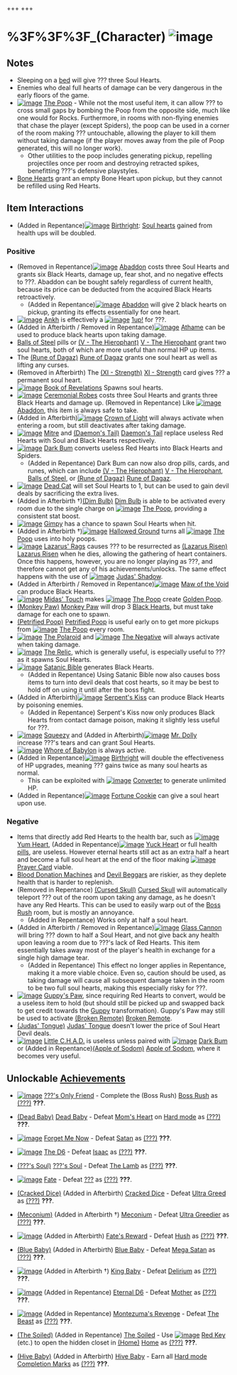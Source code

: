 +++
+++

 # %3F%3F%3F_(Character) ![image](/image/%3F%3F%3F_(Character).png) 

Notes
-------


* Sleeping on a [bed](/wiki/Bed "Bed") will give ??? three Soul Hearts.
* Enemies who deal full hearts of damage can be very dangerous in the early floors of the game.
* [![image](/image/The_Poop.png)](/wiki/The_Poop "The Poop") [The Poop](/wiki/The_Poop "The Poop") - While not the most useful item, it can allow ??? to cross small gaps by bombing the Poop from the opposite side, much like one would for Rocks. Furthermore, in rooms with non-flying enemies that chase the player (except Spiders), the poop can be used in a corner of the room making ??? untouchable, allowing the player to kill them without taking damage (if the player moves away from the pile of Poop generated, this will no longer work).
	+ Other utilities to the poop includes generating pickup, repelling projectiles once per room and destroying retracted spikes, benefitting ???'s defensive playstyles.
* [Bone Hearts](/wiki/Bone_Heart "Bone Heart") grant an empty Bone Heart upon pickup, but they cannot be refilled using Red Hearts.


Item Interactions
-------------------


* (Added in Repentance)[![image](/image/Birthright.png)](/wiki/Birthright "Birthright") [Birthright](/wiki/Birthright "Birthright"): [Soul hearts](/wiki/Hearts "Hearts") gained from health ups will be doubled.


### Positive


* (Removed in Repentance)[![image](/image/Abaddon.png)](/wiki/Abaddon "Abaddon") [Abaddon](/wiki/Abaddon "Abaddon") costs three Soul Hearts and grants six Black Hearts, damage up, fear shot, and no negative effects to ???. Abaddon can be bought safely regardless of current health, because its price can be deducted from the acquired Black Hearts retroactively.
	+ (Added in Repentance)[![image](/image/Abaddon.png)](/wiki/Abaddon "Abaddon") [Abaddon](/wiki/Abaddon "Abaddon") will give 2 black hearts on pickup, granting its effects essentially for one heart.
* [![image](/image/Ankh.png)](/wiki/Ankh "Ankh") [Ankh](/wiki/Ankh "Ankh") is effectively a [![image](/image/1up!.png)](/wiki/1up! "1up!") [1up!](/wiki/1up! "1up!") for ???.
* (Added in Afterbirth / Removed in Repentance)[![image](/image/Athame.png)](/wiki/Athame "Athame") [Athame](/wiki/Athame "Athame") can be used to produce black hearts upon taking damage.
* [Balls of Steel](/wiki/Balls_of_Steel "Balls of Steel") pills or [(V - The Hierophant)](/wiki/Cards_and_Runes "V - The Hierophant") [V - The Hierophant](/wiki/Cards_and_Runes "Cards and Runes") grant two soul hearts, both of which are more useful than normal HP up items.
* The [(Rune of Dagaz)](/wiki/Cards_and_Runes "Rune of Dagaz") [Rune of Dagaz](/wiki/Cards_and_Runes "Cards and Runes") grants one soul heart as well as lifting any curses.
* (Removed in Afterbirth) The [(XI - Strength)](/wiki/Cards_and_Runes "XI - Strength") [XI - Strength](/wiki/Cards_and_Runes "Cards and Runes") card gives ??? a permanent soul heart.
* [![image](/image/Book_of_Revelations.png)](/wiki/Book_of_Revelations "Book of Revelations") [Book of Revelations](/wiki/Book_of_Revelations "Book of Revelations") Spawns soul hearts.
* [![image](/image/Ceremonial_Robes.png)](/wiki/Ceremonial_Robes "Ceremonial Robes") [Ceremonial Robes](/wiki/Ceremonial_Robes "Ceremonial Robes") costs three Soul Hearts and grants three Black Hearts and damage up. (Removed in Repentance) Like [![image](/image/Abaddon.png)](/wiki/Abaddon "Abaddon") [Abaddon](/wiki/Abaddon "Abaddon"), this item is always safe to take.
* (Added in Afterbirth)[![image](/image/Crown_of_Light.png)](/wiki/Crown_of_Light "Crown of Light") [Crown of Light](/wiki/Crown_of_Light "Crown of Light") will always activate when entering a room, but still deactivates after taking damage.
* [![image](/image/Mitre.png)](/wiki/Mitre "Mitre") [Mitre](/wiki/Mitre "Mitre") and [(Daemon's Tail)](/wiki/Daemon%27s_Tail "Daemon's Tail") [Daemon's Tail](/wiki/Daemon%27s_Tail "Daemon's Tail") replace useless Red Hearts with Soul and Black Hearts respectively.
* [![image](/image/Dark_Bum.png)](/wiki/Dark_Bum "Dark Bum") [Dark Bum](/wiki/Dark_Bum "Dark Bum") converts useless Red Hearts into Black Hearts and Spiders.
	+ (Added in Repentance) Dark Bum can now also drop pills, cards, and runes, which can include [(V - The Hierophant)](/wiki/Cards_and_Runes "V - The Hierophant") [V - The Hierophant](/wiki/Cards_and_Runes "Cards and Runes"), [Balls of Steel](/wiki/Pills "Pills"), or [(Rune of Dagaz)](/wiki/Cards_and_Runes "Rune of Dagaz") [Rune of Dagaz](/wiki/Cards_and_Runes "Cards and Runes").
* [![image](/image/Dead_Cat.png)](/wiki/Dead_Cat "Dead Cat") [Dead Cat](/wiki/Dead_Cat "Dead Cat") will set Soul Hearts to 1, but can be used to gain devil deals by sacrificing the extra lives.
* (Added in Afterbirth †)[(Dim Bulb)](/wiki/Dim_Bulb "Dim Bulb") [Dim Bulb](/wiki/Dim_Bulb "Dim Bulb") is able to be activated every room due to the single charge on [![image](/image/The_Poop.png)](/wiki/The_Poop "The Poop") [The Poop](/wiki/The_Poop "The Poop"), providing a consistent stat boost.
* [![image](/image/Gimpy.png)](/wiki/Gimpy "Gimpy") [Gimpy](/wiki/Gimpy "Gimpy") has a chance to spawn Soul Hearts when hit.
* (Added in Afterbirth †)[![image](/image/Hallowed_Ground.png)](/wiki/Hallowed_Ground "Hallowed Ground") [Hallowed Ground](/wiki/Hallowed_Ground "Hallowed Ground") turns all [![image](/image/The_Poop.png)](/wiki/The_Poop "The Poop") [The Poop](/wiki/The_Poop "The Poop") uses into holy poops.
* [![image](/image/Lazarus%27_Rags.png)](/wiki/Lazarus%27_Rags "Lazarus' Rags") [Lazarus' Rags](/wiki/Lazarus%27_Rags "Lazarus' Rags") causes ??? to be resurrected as  [(Lazarus Risen)](/wiki/Lazarus_Risen "Lazarus Risen") [Lazarus Risen](/wiki/Lazarus_Risen "Lazarus Risen") when he dies, allowing the gathering of heart containers. Once this happens, however, you are no longer playing as ???, and therefore cannot get any of his achievements/unlocks. The same effect happens with the use of [![image](/image/Judas%27_Shadow.png)](/wiki/Judas%27_Shadow "Judas' Shadow") [Judas' Shadow](/wiki/Judas%27_Shadow "Judas' Shadow").
* (Added in Afterbirth / Removed in Repentance)[![image](/image/Maw_of_the_Void.png)](/wiki/Maw_of_the_Void "Maw of the Void") [Maw of the Void](/wiki/Maw_of_the_Void "Maw of the Void") can produce Black Hearts.
* [![image](/image/Midas%27_Touch.png)](/wiki/Midas%27_Touch "Midas' Touch") [Midas' Touch](/wiki/Midas%27_Touch "Midas' Touch") makes [![image](/image/The_Poop.png)](/wiki/The_Poop "The Poop") [The Poop](/wiki/The_Poop "The Poop") create [Golden Poop](/wiki/Golden_Poop "Golden Poop").
* [(Monkey Paw)](/wiki/Monkey_Paw "Monkey Paw") [Monkey Paw](/wiki/Monkey_Paw "Monkey Paw") will drop 3 [Black Hearts](/wiki/Black_Heart "Black Heart"), but must take damage for each one to spawn.
* [(Petrified Poop)](/wiki/Petrified_Poop "Petrified Poop") [Petrified Poop](/wiki/Petrified_Poop "Petrified Poop") is useful early on to get more pickups from [![image](/image/The_Poop.png)](/wiki/The_Poop "The Poop") [The Poop](/wiki/The_Poop "The Poop") every room.
* [![image](/image/The_Polaroid.png)](/wiki/The_Polaroid "The Polaroid") [The Polaroid](/wiki/The_Polaroid "The Polaroid") and [![image](/image/The_Negative.png)](/wiki/The_Negative "The Negative") [The Negative](/wiki/The_Negative "The Negative") will always activate when taking damage.
* [![image](/image/The_Relic.png)](/wiki/The_Relic "The Relic") [The Relic](/wiki/The_Relic "The Relic"), which is generally useful, is especially useful to ??? as it spawns Soul Hearts.
* [![image](/image/Satanic_Bible.png)](/wiki/Satanic_Bible "Satanic Bible") [Satanic Bible](/wiki/Satanic_Bible "Satanic Bible") generates Black Hearts.
	+ (Added in Repentance) Using Satanic Bible now also causes boss items to turn into devil deals that cost hearts, so it may be best to hold off on using it until after the boss fight.
* (Added in Afterbirth)[![image](/image/Serpent%27s_Kiss.png)](/wiki/Serpent%27s_Kiss "Serpent's Kiss") [Serpent's Kiss](/wiki/Serpent%27s_Kiss "Serpent's Kiss") can produce Black Hearts by poisoning enemies.
	+ (Added in Repentance) Serpent's Kiss now only produces Black Hearts from contact damage poison, making it slightly less useful for ???.
* [![image](/image/Squeezy.png)](/wiki/Squeezy "Squeezy") [Squeezy](/wiki/Squeezy "Squeezy") and (Added in Afterbirth)[![image](/image/Mr._Dolly.png)](/wiki/Mr._Dolly "Mr. Dolly") [Mr. Dolly](/wiki/Mr._Dolly "Mr. Dolly") increase ???'s tears and can grant Soul Hearts.
* [![image](/image/Whore_of_Babylon.png)](/wiki/Whore_of_Babylon "Whore of Babylon") [Whore of Babylon](/wiki/Whore_of_Babylon "Whore of Babylon") is always active.
* (Added in Repentance)[![image](/image/Birthright.png)](/wiki/Birthright "Birthright") [Birthright](/wiki/Birthright "Birthright") will double the effectiveness of HP upgrades, meaning ??? gains twice as many soul hearts as normal.
	+ This can be exploited with [![image](/image/Converter.png)](/wiki/Converter "Converter") [Converter](/wiki/Converter "Converter") to generate unlimited HP.
* (Added in Repentance)[![image](/image/Fortune_Cookie.png)](/wiki/Fortune_Cookie "Fortune Cookie") [Fortune Cookie](/wiki/Fortune_Cookie "Fortune Cookie") can give a soul heart upon use.


### Negative


* Items that directly add Red Hearts to the health bar, such as [![image](/image/Yum_Heart.png)](/wiki/Yum_Heart "Yum Heart") [Yum Heart](/wiki/Yum_Heart "Yum Heart"), (Added in Repentance)[![image](/image/Yuck_Heart.png)](/wiki/Yuck_Heart "Yuck Heart") [Yuck Heart](/wiki/Yuck_Heart "Yuck Heart") or full health [pills](/wiki/Pill "Pill"), are useless. However eternal hearts still act as an extra half a heart and become a full soul heart at the end of the floor making [![image](/image/Prayer_Card.png)](/wiki/Prayer_Card "Prayer Card") [Prayer Card](/wiki/Prayer_Card "Prayer Card") viable.
* [Blood Donation Machines](/wiki/Blood_Donation_Machine "Blood Donation Machine") and [Devil Beggars](/wiki/Devil_Beggar "Devil Beggar") are riskier, as they deplete health that is harder to replenish.
* (Removed in Repentance) [(Cursed Skull)](/wiki/Cursed_Skull "Cursed Skull") [Cursed Skull](/wiki/Cursed_Skull "Cursed Skull") will automatically teleport ??? out of the room upon taking any damage, as he doesn't have any Red Hearts. This can be used to easily warp out of the [Boss Rush](/wiki/Boss_Rush "Boss Rush") room, but is mostly an annoyance.
	+ (Added in Repentance) Works only at half a soul heart.
* (Added in Afterbirth / Removed in Repentance)[![image](/image/Glass_Cannon.png)](/wiki/Glass_Cannon "Glass Cannon") [Glass Cannon](/wiki/Glass_Cannon "Glass Cannon") will bring ??? down to half a Soul Heart, and not give back any health upon leaving a room due to ???'s lack of Red Hearts. This item essentially takes away most of the player's health in exchange for a single high damage tear.
	+ (Added in Repentance) This effect no longer applies in Repentance, making it a more viable choice. Even so, caution should be used, as taking damage will cause all subsequent damage taken in the room to be two full soul hearts, making this especially risky for ???.
* [![image](/image/Guppy%27s_Paw.png)](/wiki/Guppy%27s_Paw "Guppy's Paw") [Guppy's Paw](/wiki/Guppy%27s_Paw "Guppy's Paw"), since requiring Red Hearts to convert, would be a useless item to hold (but should still be picked up and swapped back to get credit towards the [Guppy](/wiki/Guppy "Guppy") transformation). Guppy's Paw may still be used to activate [(Broken Remote)](/wiki/Broken_Remote "Broken Remote") [Broken Remote](/wiki/Broken_Remote "Broken Remote").
* [(Judas' Tongue)](/wiki/Judas%27_Tongue "Judas' Tongue") [Judas' Tongue](/wiki/Judas%27_Tongue "Judas' Tongue") doesn't lower the price of Soul Heart Devil deals.
* [![image](/image/Little_C.H.A.D..png)](/wiki/Little_C.H.A.D. "Little C.H.A.D.") [Little C.H.A.D.](/wiki/Little_C.H.A.D. "Little C.H.A.D.") is useless unless paired with [![image](/image/Dark_Bum.png)](/wiki/Dark_Bum "Dark Bum") [Dark Bum](/wiki/Dark_Bum "Dark Bum") or (Added in Repentance)[(Apple of Sodom)](/wiki/Apple_of_Sodom "Apple of Sodom") [Apple of Sodom](/wiki/Apple_of_Sodom "Apple of Sodom"), where it becomes very useful.


Unlockable [Achievements](/wiki/Achievements "Achievements")
--------------------------------------------------------------


* [![image](/image/%3F%3F%3F%27s_Only_Friend.png)](/wiki/%3F%3F%3F%27s_Only_Friend "???'s Only Friend")  [???'s Only Friend](/wiki/%3F%3F%3F%27s_Only_Friend "???'s Only Friend") - Complete the (Boss Rush) [Boss Rush](/wiki/Boss_Rush "Boss Rush") as  [(???)](/wiki/%3F%3F%3F_(Character) "???") **???**.


* [(Dead Baby)](/wiki/Babies "Dead Baby")  [Dead Baby](/wiki/Babies "Babies") - Defeat [Mom's Heart](/wiki/Mom%27s_Heart "Mom's Heart") on [Hard mode](/wiki/Hard_mode "Hard mode") as  [(???)](/wiki/%3F%3F%3F_(Character) "???") **???**.


* [![image](/image/Forget_Me_Now.png)](/wiki/Forget_Me_Now "Forget Me Now")  [Forget Me Now](/wiki/Forget_Me_Now "Forget Me Now") - Defeat [Satan](/wiki/Satan "Satan") as  [(???)](/wiki/%3F%3F%3F_(Character) "???") **???**.


* [![image](/image/The_D6.png)](/wiki/The_D6 "The D6")  [The D6](/wiki/The_D6 "The D6") - Defeat [Isaac](/wiki/Isaac_(Boss) "Isaac (Boss)") as  [(???)](/wiki/%3F%3F%3F_(Character) "???") **???**.


* [(???'s Soul)](/wiki/%3F%3F%3F%27s_Soul "???'s Soul")  [???'s Soul](/wiki/%3F%3F%3F%27s_Soul "???'s Soul") - Defeat [The Lamb](/wiki/The_Lamb "The Lamb") as  [(???)](/wiki/%3F%3F%3F_(Character) "???") **???**.


* [![image](/image/Fate.png)](/wiki/Fate "Fate")  [Fate](/wiki/Fate "Fate") - Defeat [???](/wiki/%3F%3F%3F_(Boss) "??? (Boss)") as  [(???)](/wiki/%3F%3F%3F_(Character) "???") **???**.


* [(Cracked Dice)](/wiki/Cracked_Dice "Cracked Dice") (Added in Afterbirth) [Cracked Dice](/wiki/Cracked_Dice "Cracked Dice") - Defeat [Ultra Greed](/wiki/Ultra_Greed "Ultra Greed") as  [(???)](/wiki/%3F%3F%3F_(Character) "???") **???**.


* [(Meconium)](/wiki/Meconium "Meconium") (Added in Afterbirth †) [Meconium](/wiki/Meconium "Meconium") - Defeat [Ultra Greedier](/wiki/Ultra_Greedier "Ultra Greedier") as  [(???)](/wiki/%3F%3F%3F_(Character) "???") **???**.


* [![image](/image/Fate%27s_Reward.png)](/wiki/Fate%27s_Reward "Fate's Reward") (Added in Afterbirth) [Fate's Reward](/wiki/Fate%27s_Reward "Fate's Reward") - Defeat [Hush](/wiki/Hush "Hush") as  [(???)](/wiki/%3F%3F%3F_(Character) "???") **???**.


* [(Blue Baby)](/wiki/Babies "Blue Baby") (Added in Afterbirth) [Blue Baby](/wiki/Babies "Babies") - Defeat [Mega Satan](/wiki/Mega_Satan "Mega Satan") as  [(???)](/wiki/%3F%3F%3F_(Character) "???") **???**.


* [![image](/image/King_Baby.png)](/wiki/King_Baby "King Baby") (Added in Afterbirth †) [King Baby](/wiki/King_Baby "King Baby") - Defeat [Delirium](/wiki/Delirium "Delirium") as  [(???)](/wiki/%3F%3F%3F_(Character) "???") **???**.


* [![image](/image/Eternal_D6.png)](/wiki/Eternal_D6 "Eternal D6") (Added in Repentance) [Eternal D6](/wiki/Eternal_D6 "Eternal D6") - Defeat [Mother](/wiki/Mother "Mother") as  [(???)](/wiki/%3F%3F%3F_(Character) "???") **???**.


* [![image](/image/Montezuma%27s_Revenge.png)](/wiki/Montezuma%27s_Revenge "Montezuma's Revenge") (Added in Repentance) [Montezuma's Revenge](/wiki/Montezuma%27s_Revenge "Montezuma's Revenge") - Defeat [The Beast](/wiki/The_Beast "The Beast") as  [(???)](/wiki/%3F%3F%3F_(Character) "???") **???**.


* [(The Soiled)](/wiki/Tainted_%3F%3F%3F "The Soiled") (Added in Repentance) [The Soiled](/wiki/Tainted_%3F%3F%3F "Tainted ???") - Use [![image](/image/Red_Key.png)](/wiki/Red_Key "Red Key") [Red Key](/wiki/Red_Key "Red Key") (etc.) to open the hidden closet in [(Home)](/wiki/Home "Home") [Home](/wiki/Home "Home") as  [(???)](/wiki/%3F%3F%3F_(Character) "???") **???**.


* [(Hive Baby)](/wiki/Babies "Hive Baby") (Added in Afterbirth) [Hive Baby](/wiki/Babies "Babies") - Earn all [Hard mode](/wiki/Hard_mode "Hard mode") [Completion Marks](/wiki/Completion_Mark "Completion Mark") as  [(???)](/wiki/%3F%3F%3F_(Character) "???") **???**.
